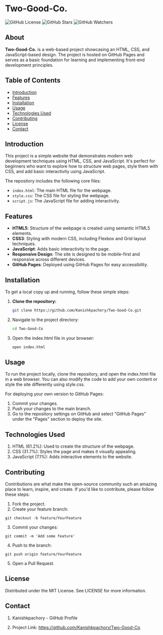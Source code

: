 # Two-Good-Co.

![GitHub License](https://img.shields.io/badge/license-MIT-green)
![GitHub Stars](https://img.shields.io/github/stars/Kanishkpachory/Two-Good-Co.)
![GitHub Watchers](https://img.shields.io/github/watchers/Kanishkpachory/Two-Good-Co.)

## About

**Two-Good-Co.** is a web-based project showcasing an HTML, CSS, and JavaScript-based design. The project is hosted on GitHub Pages and serves as a basic foundation for learning and implementing front-end development principles.

## Table of Contents

- [Introduction](#introduction)
- [Features](#features)
- [Installation](#installation)
- [Usage](#usage)
- [Technologies Used](#technologies-used)
- [Contributing](#contributing)
- [License](#license)
- [Contact](#contact)

## Introduction

This project is a simple website that demonstrates modern web development techniques using HTML, CSS, and JavaScript. It's perfect for beginners who want to explore how to structure web pages, style them with CSS, and add basic interactivity using JavaScript.

The repository includes the following core files:
- `index.html`: The main HTML file for the webpage.
- `style.css`: The CSS file for styling the webpage.
- `script.js`: The JavaScript file for adding interactivity.

## Features

- **HTML5**: Structure of the webpage is created using semantic HTML5 elements.
- **CSS3**: Styling with modern CSS, including Flexbox and Grid layout techniques.
- **JavaScript**: Adds basic interactivity to the page.
- **Responsive Design**: The site is designed to be mobile-first and responsive across different devices.
- **GitHub Pages**: Deployed using GitHub Pages for easy accessibility.

## Installation

To get a local copy up and running, follow these simple steps:

1. **Clone the repository:**
   ```bash
   git clone https://github.com/Kanishkpachory/Two-Good-Co.git
   ```
2. Navigate to the project directory:
   ```bash
   cd Two-Good-Co
   ```
3. Open the index.html file in your browser:
   ```bash
   open index.html
   ```

## Usage

To run the project locally, clone the repository, and open the index.html file in a web browser. You can also modify the code to add your own content or style the site differently using style.css.

For deploying your own version to GitHub Pages:

1. Commit your changes.
2. Push your changes to the main branch.
3. Go to the repository settings on GitHub and select "GitHub Pages" under the "Pages" section to deploy the site.

## Technologies Used

1. HTML (61.2%): Used to create the structure of the webpage.
2. CSS (31.7%): Styles the page and makes it visually appealing.
3. JavaScript (7.1%): Adds interactive elements to the website.

## Contributing
Contributions are what make the open-source community such an amazing place to learn, inspire, and create. If you'd like to contribute, please follow these steps:

1. Fork the project.
2. Create your feature branch:
```
git checkout -b feature/YourFeature
```
3. Commit your changes:
```
git commit -m 'Add some feature'
```
4. Push to the branch:
```
git push origin feature/YourFeature
```
5. Open a Pull Request.

## License

Distributed under the MIT License. See LICENSE for more information.

## Contact

1. Kanishkpachory - GitHub Profile
   
2. Project Link: https://github.com/Kanishkpachory/Two-Good-Co

